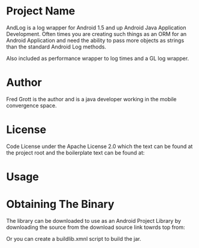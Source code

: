 # Project Name

AndLog is a log wrapper for Android 1.5 and up Android Java Application
Development. Often times you are creating such things as an ORM for an Android
Application and need the ability to pass more objects as strings than the
standard Android Log methods.

Also included as performance wrapper to log times and a GL log wrapper.

# Author

Fred Grott is the author and is a java developer working in the mobile
convergence space.

# License

Code License under the Apache License 2.0 which the text can be found at the
project root and the boilerplate text can be found at:

# Usage

# Obtaining The Binary

The library can be downloaded to use as an Android Project Library by
downloading the source from the download source link towrds top from:

Or you can create a buildlib.xmnl script to build the jar.




